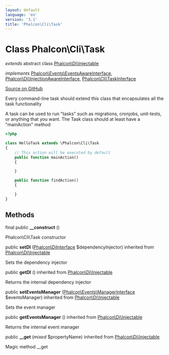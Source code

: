 ```yaml
---
layout: default
language: 'en'
version: '3.1'
title: 'Phalcon\Cli\Task'
---
```

# Class **Phalcon\Cli\Task**

*extends* abstract class [Phalcon\Di\Injectable](/3.1/en/api/Phalcon_Di_Injectable)

*implements* [Phalcon\Events\EventsAwareInterface](/3.1/en/api/Phalcon_Events_EventsAwareInterface), [Phalcon\Di\InjectionAwareInterface](/3.1/en/api/Phalcon_Di_InjectionAwareInterface), [Phalcon\Cli\TaskInterface](/3.1/en/api/Phalcon_Cli_TaskInterface)

<a href="https://github.com/phalcon/cphalcon/tree/v3.1.0/phalcon/cli/task.zep" class="btn btn-default btn-sm">Source on GitHub</a>

Every command-line task should extend this class that encapsulates all the task functionality

A task can be used to run "tasks" such as migrations, cronjobs, unit-tests, or anything that you want.
The Task class should at least have a "mainAction" method

```php
<?php

class HelloTask extends \Phalcon\Cli\Task
{
    // This action will be executed by default
    public function mainAction()
    {

    }

    public function findAction()
    {

    }
}

```


## Methods
final public  **__construct** ()

Phalcon\Cli\Task constructor



public  **setDI** ([Phalcon\DiInterface](/3.1/en/api/Phalcon_DiInterface) $dependencyInjector) inherited from [Phalcon\Di\Injectable](/3.1/en/api/Phalcon_Di_Injectable)

Sets the dependency injector



public  **getDI** () inherited from [Phalcon\Di\Injectable](/3.1/en/api/Phalcon_Di_Injectable)

Returns the internal dependency injector



public  **setEventsManager** ([Phalcon\Events\ManagerInterface](/3.1/en/api/Phalcon_Events_ManagerInterface) $eventsManager) inherited from [Phalcon\Di\Injectable](/3.1/en/api/Phalcon_Di_Injectable)

Sets the event manager



public  **getEventsManager** () inherited from [Phalcon\Di\Injectable](/3.1/en/api/Phalcon_Di_Injectable)

Returns the internal event manager



public  **__get** (*mixed* $propertyName) inherited from [Phalcon\Di\Injectable](/3.1/en/api/Phalcon_Di_Injectable)

Magic method __get



